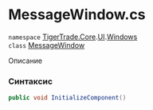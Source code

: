 
# MessageWindow.cs
`namespace` [TigerTrade.Core](../../../TigerTrade.Core.md).[UI](../../../TigerTrade.Core/UI.md).[Windows](../../../TigerTrade.Core/UI/Windows.md)  
    `class` [MessageWindow](../../MessageWindow.cs.md)

Описание

### Синтаксис
```csharp
public void InitializeComponent()
```


                    
                    